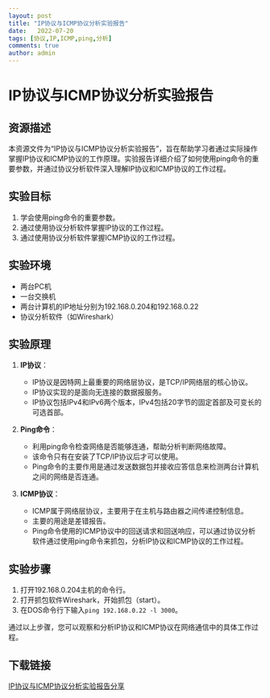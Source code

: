 ```yaml
---
layout: post
title: "IP协议与ICMP协议分析实验报告"
date:   2022-07-20
tags: [协议,IP,ICMP,ping,分析]
comments: true
author: admin
---
```

# IP协议与ICMP协议分析实验报告

## 资源描述

本资源文件为“IP协议与ICMP协议分析实验报告”，旨在帮助学习者通过实际操作掌握IP协议和ICMP协议的工作原理。实验报告详细介绍了如何使用ping命令的重要参数，并通过协议分析软件深入理解IP协议和ICMP协议的工作过程。

## 实验目标

1. 学会使用ping命令的重要参数。
2. 通过使用协议分析软件掌握IP协议的工作过程。
3. 通过使用协议分析软件掌握ICMP协议的工作过程。

## 实验环境

- 两台PC机
- 一台交换机
- 两台计算机的IP地址分别为192.168.0.204和192.168.0.22
- 协议分析软件（如Wireshark）

## 实验原理

1. **IP协议**：
   - IP协议是因特网上最重要的网络层协议，是TCP/IP网络层的核心协议。
   - IP协议实现的是面向无连接的数据报服务。
   - IP协议包括IPv4和IPv6两个版本，IPv4包括20字节的固定首部及可变长的可选首部。

2. **Ping命令**：
   - 利用ping命令检查网络是否能够连通，帮助分析判断网络故障。
   - 该命令只有在安装了TCP/IP协议后才可以使用。
   - Ping命令的主要作用是通过发送数据包并接收应答信息来检测两台计算机之间的网络是否连通。

3. **ICMP协议**：
   - ICMP属于网络层协议，主要用于在主机与路由器之间传递控制信息。
   - 主要的用途是差错报告。
   - Ping命令使用的ICMP协议中的回送请求和回送响应，可以通过协议分析软件通过使用ping命令来抓包，分析IP协议和ICMP协议的工作过程。

## 实验步骤

1. 打开192.168.0.204主机的命令行。
2. 打开抓包软件Wireshark，开始抓包（start）。
3. 在DOS命令行下输入`ping 192.168.0.22 -l 3000`。

通过以上步骤，您可以观察和分析IP协议和ICMP协议在网络通信中的具体工作过程。

## 下载链接

[IP协议与ICMP协议分析实验报告分享](https://pan.quark.cn/s/8b37f679c267)